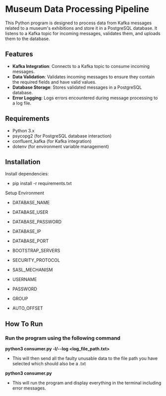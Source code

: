 # Museum Data Processing Pipeline

This Python program is designed to process data from Kafka messages related to a museum's exhibitions and store it in a PostgreSQL database. It listens to a Kafka topic for incoming messages, validates them, and uploads them to the database.

## Features

- **Kafka Integration**: Connects to a Kafka topic to consume incoming messages.
- **Data Validation**: Validates incoming messages to ensure they contain the required fields and have valid values.
- **Database Storage**: Stores validated messages in a PostgreSQL database.
- **Error Logging**: Logs errors encountered during message processing to a log file.

## Requirements

- Python 3.x
- psycopg2 (for PostgreSQL database interaction)
- confluent_kafka (for Kafka integration)
- dotenv (for environment variable management)

## Installation

Install dependencies:

- pip install -r requirements.txt

Setup Environment

- DATABASE_NAME
- DATABASE_USER
- DATABASE_PASSWORD
- DATABASE_IP
- DATABASE_PORT

- BOOTSTRAP_SERVERS
- SECURITY_PROTOCOL
- SASL_MECHANISM
- USERNAME
- PASSWORD

- GROUP
- AUTO_OFFSET


## How To Run

### Run the program using the following command

**python3 consumer.py -l/--log <log_file_path.txt>**

- This will then send all the faulty unusable data to the file path you have selected which should also be a .txt

**python3 consumer.py**

- This will run the program and display everything in the terminal including error messages.

